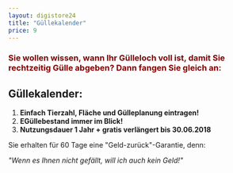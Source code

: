 ```yaml
---
layout: digistore24
title: "Güllekalender"
price: 9
---
```

<h3><span style="color:#800000;">Sie wollen wissen, wann Ihr G&#xFC;lleloch voll ist, damit Sie rechtzeitig G&#xFC;lle abgeben?&#xA0;</span><span style="color:#800000;">Dann fangen Sie gleich an:</span></h3>
<h2>G&#xFC;llekalender:</h2>
<ol><li><strong>Einfach Tierzahl, Fl&#xE4;che und G&#xFC;lleplanung eintragen!</strong></li>
<li><strong>EG&#xFC;llebestand immer im Blick!</strong></li>
<li><strong>Nutzungsdauer 1 Jahr + gratis verl&#xE4;ngert bis 30.06.2018</strong></li>
</ol><p>Sie erhalten f&#xFC;r 60 Tage eine &quot;Geld-zur&#xFC;ck&quot;-Garantie, denn:</p>
<p><em>&quot;Wenn es Ihnen nicht gef&#xE4;llt, will ich auch kein Geld!&quot;</em></p>
<h3>&#xA0;</h3>